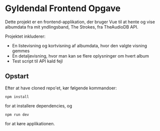 <h1>Gyldendal Frontend Opgave</h1>
<p>Dette projekt er en frontend-applikation, der bruger Vue til at hente og vise albumdata fra mit yndlingsband, The Strokes, fra TheAudioDB API.</p>

<p>Projektet inkluderer:</p>
<ul>
  <li>En listevisning og kortvisning af albumdata, hvor den valgte visning gemmes</li>
  <li>En detaljevisning, hvor man kan se flere oplysninger om hvert album</li>
  <li>Test script til API kald fejl</li>
</ul>

<h2>Opstart</h2>
<p>Efter at have cloned repo'et, kør følgende kommandoer:</p>

<pre>
<code>npm install</code>
</pre>

<p>for at installere dependencies, og</p>

<pre>
<code>npm run dev</code>
</pre>

<p>for at køre applikationen.</p>
